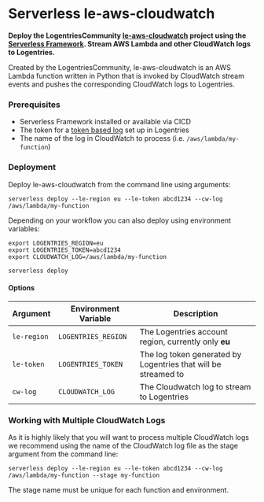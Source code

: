 # Serverless le-aws-cloudwatch

**Deploy the LogentriesCommunity [le-aws-cloudwatch](https://github.com/LogentriesCommunity/le-aws-cloudwatch) project
using the [Serverless Framework](https://serverless.com). Stream AWS Lambda and other CloudWatch logs to Logentries.**

Created by the LogentriesCommunity, le-aws-cloudwatch is an AWS Lambda function written in Python that is invoked by 
CloudWatch stream events and pushes the corresponding CloudWatch logs to Logentries.

### Prerequisites

- Serverless Framework installed or available via CICD
- The token for a [token based log](https://docs.logentries.com/docs/input-token/) set up in Logentries
- The name of the log in CloudWatch to process (i.e. `/aws/lambda/my-function`)

### Deployment

Deploy le-aws-cloudwatch from the command line using arguments:

```
serverless deploy --le-region eu --le-token abcd1234 --cw-log /aws/lambda/my-function
```

Depending on your workflow you can also deploy using environment variables:

```
export LOGENTRIES_REGION=eu
export LOGENTRIES_TOKEN=abcd1234
export CLOUDWATCH_LOG=/aws/lambda/my-function

serverless deploy
```

#### Options

| Argument    | Environment Variable | Description |
| ---         | ---                  | ---         |
| `le-region` | `LOGENTRIES_REGION`  | The Logentries account region, currently only **eu** |
| `le-token`  | `LOGENTRIES_TOKEN`   | The log token generated by Logentries that will be streamed to |
| `cw-log`    | `CLOUDWATCH_LOG`     | The Cloudwatch log to stream to Logentries |


### Working with Multiple CloudWatch Logs

As it is highly likely that you will want to process multiple CloudWatch logs we recommend using the name of
the CloudWatch log file as the stage argument from the command line:

```
serverless deploy --le-region eu --le-token abcd1234 --cw-log /aws/lambda/my-function --stage my-function
```

The stage name must be unique for each function and environment.
